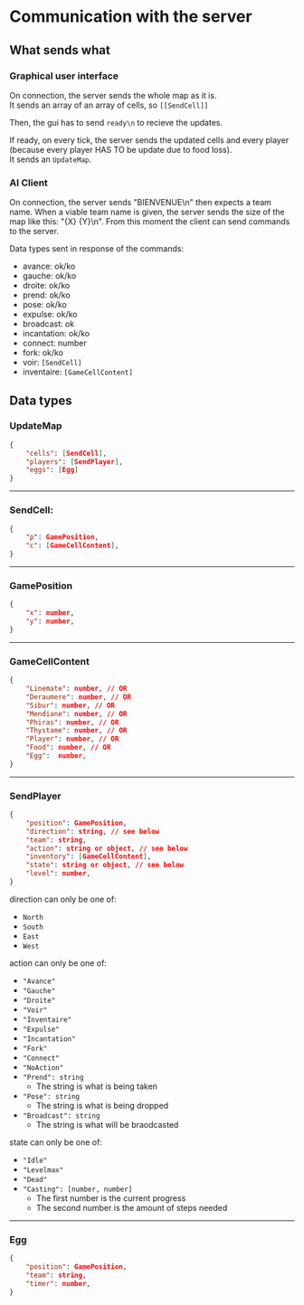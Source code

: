 # Communication with the server

## What sends what

### Graphical user interface

On connection, the server sends the whole map as it is. <br />
It sends an array of an array of cells, so `[[SendCell]]`

Then, the gui has to send `ready\n` to recieve the updates.

If ready, on every tick, the server sends the updated cells and every player
(because every player HAS TO be update due to food loss). <br />
It sends an `UpdateMap`.

### AI Client

On connection, the server sends "BIENVENUE\n" then expects a team name. When a viable team name is given, the server sends the size of the map like this: "{X} {Y}\n". From this moment the client can send commands to the server.

Data types sent in response of the commands:
- avance: ok/ko
- gauche: ok/ko
- droite: ok/ko
- prend: ok/ko
- pose: ok/ko
- expulse: ok/ko
- broadcast: ok
- incantation: ok/ko
- connect: number
- fork: ok/ko
- voir: `[SendCell]`
- inventaire: `[GameCellContent]`

## Data types

### UpdateMap

```json
{
	"cells": [SendCell],
	"players": [SendPlayer],
	"eggs": [Egg]
}
```

---
### SendCell:

```json
{
	"p": GamePosition,
	"c": [GameCellContent], 
}
```

---
### GamePosition

```json
{
	"x": number,
	"y": number, 
}
```

---
### GameCellContent

```json
{
	"Linemate": number, // OR
	"Deraumere": number, // OR
	"Sibur": number, // OR
	"Mendiane": number, // OR
	"Phiras": number, // OR
	"Thystame": number, // OR
	"Player": number, // OR
	"Food": number, // OR
	"Egg":  number,
}
```

---
### SendPlayer

```json
{
	"position": GamePosition,
	"direction": string, // see below
	"team": string,
	"action": string or object, // see below
	"inventory": [GameCellContent],
	"state": string or object, // see below
	"level": number,
}
```

direction can only be one of:
- `North`
- `South`
- `East`
- `West`

action can only be one of:
- `"Avance"`
- `"Gauche"`
- `"Droite"`
- `"Voir"`
- `"Inventaire"`
- `"Expulse"`
- `"Incantation"`
- `"Fork"`
- `"Connect"`
- `"NoAction"`
- `"Prend": string`
  - The string is what is being taken
- `"Pose": string`
  - The string is what is being dropped
- `"Broadcast": string`
  - The string is what will be braodcasted

state can only be one of:
- `"Idle"`
- `"Levelmax"`
- `"Dead"`
- `"Casting": [number, number]`
  - The first number is the current progress
  - The second number is the amount of steps needed

---
### Egg
```json
{
	"position": GamePosition,
	"team": string,
	"timer": number,
}
